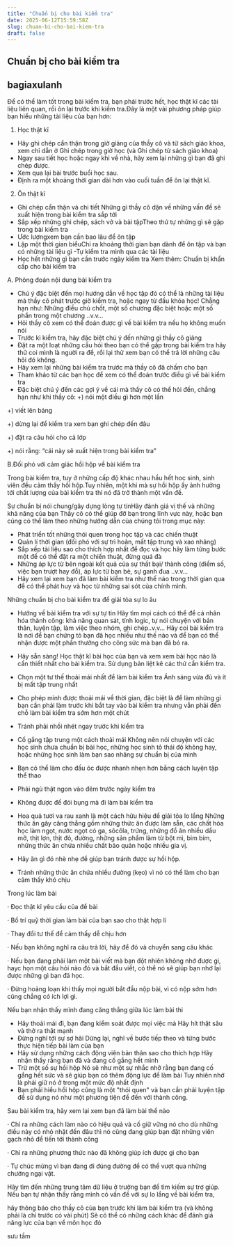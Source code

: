 ```yaml
---
title: "Chuẩn bị cho bài kiểm tra"
date: 2025-06-12T15:59:58Z
slug: chuan-bi-cho-bai-kiem-tra
draft: false
---
```


## Chuẩn bị cho bài kiểm tra

## bagiaxulanh

Để có thể làm tốt trong bài kiểm tra, 
bạn phải trước hết, học thật kĩ các tài liệu liên quan, rồi ôn lại trước khi kiểm tra.Đây là một vài phương pháp giúp bạn hiểu những tài liệu của bạn hơn: 

1. Học thật kĩ

- Hãy ghi chép cẩn thận trong giờ giảng của thầy cô và từ sách giáo khoa, xem chỉ dẫn ở Ghi chép trong giờ học
(và Ghi chép từ sách giáo khoa) 
- Ngay sau tiết học hoặc ngay khi về nhà, hãy xem lại những gì bạn đã ghi chép được. 
- Xem qua lại bài trước buổi học sau. 
- Định ra một khoảng thời gian dài hơn vào cuối tuần để ôn lại thật kĩ. 

2. Ôn thật kĩ

- Ghi chép cẩn thận và chi tiết
Những gì thầy cô dặn về những vấn đề sẽ xuất hiện trong bài kiểm tra sắp tới 
- Sắp xếp những ghi chép, sách vở và bài tậpTheo thứ tự những gì sẽ gặp trong bài kiểm tra 
- Ước lượngxem bạn cần bao lâu để ôn tập 
- Lập một thời gian biểuChỉ ra khoảng thời gian bạn dành để ôn tập và bạn có những tài liệu gì 
-Tự kiểm tra mình qua các tài liệu 
- Học hết những gì bạn cần trước ngày kiểm tra 
Xem thêm: Chuẩn bị khẩn cấp cho bài kiểm tra

A. Phỏng đoán nội dung bài kiểm tra

- Chú ý đặc biệt đến mọi hướng dẫn về học tập đó có thể là những tài liệu mà thầy cô phát trước giờ kiểm tra, hoặc ngay từ đầu khóa học! Chẳng hạn như: Những điều chủ chốt, một số chương đặc biệt hoặc một số phần trong một chương ..v.v… 
- Hỏi thầy cô xem có thể đoán được gì về bài kiểm tra nếu họ không muốn nói 
- Trước kì kiểm tra, hãy đặc biệt chú ý đến những gì thầy cô giảng 
- Đặt ra một loạt những cấu hỏi theo bạn có thể gặp trong bài kiểm tra hãy thử coi mình là người ra đề, rồi lại thử xem bạn có thể trả lời những câu hỏi đó không. 
- Hãy xem lại những bài kiểm tra trước mà thầy cô đã chấm cho bạn 
- Tham khảo từ các bạn học để xem có thể đoán trước điều gì về bài kiểm tra 
- Đặc biệt chú ý đến các gợi ý về cái mà thầy cô có thể hỏi đến, chẳng hạn như khi thầy cô: 
+) nói một điều gì hơn một lần 

+) viết lên bảng 

+) dừng lại để kiểm tra xem bạn ghi chép đến đâu 

+) đặt ra câu hỏi cho cả lớp 

+) nói rằng: “cái này sẽ xuất hiện trong bài kiểm tra” 

B.Đối phó với cảm giác hồi hộp về bài kiểm tra

Trong bài kiểm tra, tuy ở những cấp độ khác nhau hầu hết hoc sinh, sinh viên đều cảm thấy hồi hộp.Tuy nhiên, một khi mà sự hồi hộp ấy ảnh hưởng tới chất lượng của bài kiểm tra thì nó đã trở thành một vấn đề. 

Sự chuẩn bị nói chung/gây dựng lòng tự tinHãy đánh giá vị thế và những khả năng của bạn
Thầy cô có thể giúp đỡ bạn trong lĩnh vực này, hoặc bạn cũng có thể làm theo những hướng dẫn của chúng tôi trong mục này:

- Phát triển tốt những thói quen trong học tập và các chiến thuật
- Quản lí thời gian
(đối phó với sự trì hoãn, mất tập trung và xao nhãng) 
- Sắp xếp tài liệu sao cho thích hợp nhất để đọc và học hãy làm từng bước một để có thể đặt ra một chiến thuật, đừng quá đà 
- Những áp lực từ bên ngoài kết quả của sự thất bại/ thành công (điểm số, việc bạn trượt hay đỗ), áp lực từ bạn bè, sự ganh đua ..v.v… 
- Hãy xem lại xem bạn đã làm bài kiểm tra như thế nào trong thời gian qua để có thể phát huy và học từ những sai sót của chính mình. 

Những chuẩn bị cho bài kiểm tra để giải tỏa sự lo âu

- Hướng về bài kiểm tra với sự tự tin
Hãy tìm mọi cách có thể để cá nhân hóa thành công: khả năng quan sát, tính logic, tự nói chuyện với bản thân, luyện tập, làm việc theo nhóm, ghi chép..v.v…
Hãy coi bài kiểm tra là nơi để bạn chứng tỏ bạn đã học nhiều như thế nào và để bạn có thể nhận được một phần thưởng cho công sức mà bạn đã bỏ ra. 

- Hãy sẵn sàng!
Học thật kĩ bài học của bạn và xem xem bài học nào là cần thiết nhất cho bài kiểm tra. Sử dụng bản liệt kê các thứ cần kiểm tra. 

- Chọn một tư thế thoải mái nhất để làm bài kiểm tra
Ánh sáng vừa đủ và ít bị mất tập trung nhất 

- Cho phép mình được thoải mái về thời gian, đặc biệt là để làm những gì bạn cần phải làm trước khi bắt tay vào bài kiểm tra nhưng vẫn phải đến chỗ làm bài kiểm tra sớm hơn một chút 

- Tránh phải nhồi nhét ngay trước khi kiểm tra 

- Cố gắng tập trung một cách thoải mái
Không nên nói chuyện với các học sinh chưa chuẩn bị bài học, những học sinh tỏ thái độ không hay, hoặc những học sinh làm bạn sao nhãng sự chuẩn bị của mình 

- Bạn có thể làm cho đầu óc được nhanh nhẹn hơn bằng cách luyện tập thể thao 

- Phải ngủ thật ngon vào đêm trước ngày kiểm tra 

- Không được để đói bụng mà đi làm bài kiểm tra 

- Hoa quả tươi va rau xanh là một cách hữu hiệu để giải tỏa lo lắng
Những thức ăn gây căng thẳng gồm những thức ăn được làm sẵn, các chất hóa học làm ngọt, nước ngọt có ga, sôcôla, trứng, những đồ ăn nhiều dầu mỡ, thịt lợn, thịt đỏ, đường, những sản phẩm làm từ bột mì, bim bim, những thức ăn chứa nhiều chất bảo quản hoặc nhiều gia vị. 

- Hãy ăn gì đó nhè nhẹ
để giúp bạn tránh được sự hồi hộp. 

- Tránh những thức ăn chứa nhiều đường (kẹo) vì nó có thể làm cho bạn cảm thấy khó chịu 

Trong lúc làm bài

· Đọc thật kĩ yêu cầu của đề bài 

· Bố trí quỹ thời gian làm bài của bạn sao cho thật hợp lí 

· Thay đổi tư thế để cảm thấy dễ chịu hơn 

· Nếu bạn không nghĩ ra câu trả lời, hãy để đó và chuyển sang câu khác 

· Nếu bạn đang phải làm một bài viết mà bạn đột nhiên không nhớ được gì, hayc họn một câu hỏi nào đó và bắt đầu viết, có thể nó sẽ giúp bạn nhớ lại được những gì bạn đã học. 

· Đừng hoảng loạn khi thấy mọi người bắt đầu nộp bài, vì có nộp sớm hơn cũng chẳng có ích lợi gì. 

Nếu bạn nhận thấy mình đang căng thẳng giữa lúc làm bài thi

- Hãy thoải mái đi, bạn đang kiểm soát được mọi việc mà
Hãy hít thật sâu và thở ra thật mạnh 
- Đừng nghĩ tới sự sợ hãi
Dừng lại, nghĩ về bước tiếp theo và từng bước thực hiện tiếp bài làm của bạn 
- Hãy sử dụng những cách động viên bản thân sao cho thích hợp
Hãy nhận thấy rằng bạn đã và đang cố gắng hết mình 
- Trừ một số sự hồi hộp
Nó sẽ như một sự nhắc nhở rằng bạn đang cố gắng hết sức và sẽ giúp bạn có thêm động lực để làm bài
Tuy nhiên nhớ là phải giữ nó ở trong một mức độ nhất định 
- Bạn phải hiểu hồi hộp cũng là một "thói quen" và bạn cần phải luyện tập để sử dụng nó như một phương tiện để đến với thành công. 

Sau bài kiểm tra, hãy xem lại xem bạn đã làm bài thế nào

· Chỉ ra những cách làm nào có hiệu quả và cố giữ vững nó cho dù những điều này có nhỏ nhặt đến đâu thì nó cũng đang giúp bạn đặt những viên gạch nhỏ để tiến tới thành công 

· Chỉ ra những phương thức nào đã không giúp ích được gì cho bạn 

· Tự chúc mừng vì bạn đang đi đúng đường để có thể vượt qua những chướng ngại vật. 



Hãy tìm đến những trung tâm dữ liệu ở trường bạn để tìm kiếm sự trợ giúp.
Nếu bạn tự nhận thấy rằng mình có vấn đề với sự lo lắng về bài kiểm tra,

hãy thông báo cho thầy cô của bạn trước khi làm bài kiểm tra (và không phải là chỉ trước có vài phút)
Sẽ có thể có những cách khác để đánh giá năng lực của bạn về môn học đó

sưu tầm